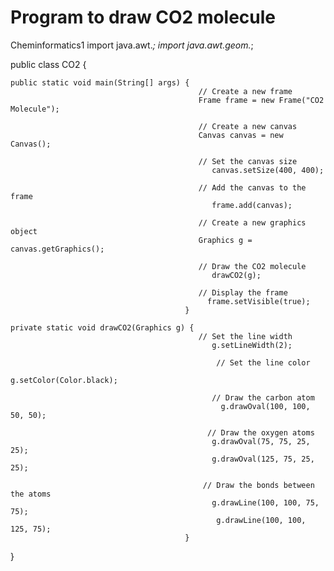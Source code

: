 # Program to draw CO2 molecule
Cheminformatics1
import java.awt.*;
import java.awt.geom.*;

public class CO2 {

    public static void main(String[] args) {
                                              // Create a new frame
                                              Frame frame = new Frame("CO2 Molecule");

                                              // Create a new canvas
                                              Canvas canvas = new Canvas();

                                              // Set the canvas size
                                                 canvas.setSize(400, 400);

                                              // Add the canvas to the frame
                                                 frame.add(canvas);

                                              // Create a new graphics object
                                              Graphics g = canvas.getGraphics();

                                              // Draw the CO2 molecule
                                                 drawCO2(g);

                                              // Display the frame
                                                frame.setVisible(true);
                                           }

    private static void drawCO2(Graphics g) {
                                              // Set the line width
                                                 g.setLineWidth(2);

                                                  // Set the line color
                                                   g.setColor(Color.black);

                                                 // Draw the carbon atom
                                                   g.drawOval(100, 100, 50, 50);

                                                // Draw the oxygen atoms
                                                 g.drawOval(75, 75, 25, 25);
                                                 g.drawOval(125, 75, 25, 25);

                                               // Draw the bonds between the atoms
                                                 g.drawLine(100, 100, 75, 75);
                                                  g.drawLine(100, 100, 125, 75);
                                           }
}
